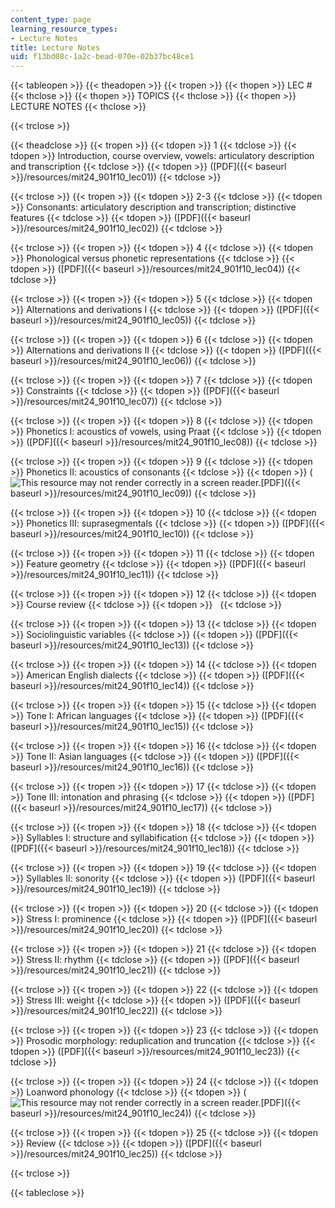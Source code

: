 ```yaml
---
content_type: page
learning_resource_types:
- Lecture Notes
title: Lecture Notes
uid: f13bd08c-1a2c-bead-070e-02b37bc48ce1
---
```


{{< tableopen >}}
{{< theadopen >}}
{{< tropen >}}
{{< thopen >}}
LEC #
{{< thclose >}}
{{< thopen >}}
TOPICS
{{< thclose >}}
{{< thopen >}}
LECTURE NOTES
{{< thclose >}}

{{< trclose >}}

{{< theadclose >}}
{{< tropen >}}
{{< tdopen >}}
1
{{< tdclose >}}
{{< tdopen >}}
Introduction, course overview, vowels: articulatory description and transcription
{{< tdclose >}}
{{< tdopen >}}
([PDF]({{< baseurl >}}/resources/mit24_901f10_lec01))
{{< tdclose >}}

{{< trclose >}}
{{< tropen >}}
{{< tdopen >}}
2-3
{{< tdclose >}}
{{< tdopen >}}
Consonants: articulatory description and transcription; distinctive features
{{< tdclose >}}
{{< tdopen >}}
([PDF]({{< baseurl >}}/resources/mit24_901f10_lec02))
{{< tdclose >}}

{{< trclose >}}
{{< tropen >}}
{{< tdopen >}}
4
{{< tdclose >}}
{{< tdopen >}}
Phonological versus phonetic representations
{{< tdclose >}}
{{< tdopen >}}
([PDF]({{< baseurl >}}/resources/mit24_901f10_lec04))
{{< tdclose >}}

{{< trclose >}}
{{< tropen >}}
{{< tdopen >}}
5
{{< tdclose >}}
{{< tdopen >}}
Alternations and derivations I
{{< tdclose >}}
{{< tdopen >}}
([PDF]({{< baseurl >}}/resources/mit24_901f10_lec05))
{{< tdclose >}}

{{< trclose >}}
{{< tropen >}}
{{< tdopen >}}
6
{{< tdclose >}}
{{< tdopen >}}
Alternations and derivations II
{{< tdclose >}}
{{< tdopen >}}
([PDF]({{< baseurl >}}/resources/mit24_901f10_lec06))
{{< tdclose >}}

{{< trclose >}}
{{< tropen >}}
{{< tdopen >}}
7
{{< tdclose >}}
{{< tdopen >}}
Constraints
{{< tdclose >}}
{{< tdopen >}}
([PDF]({{< baseurl >}}/resources/mit24_901f10_lec07))
{{< tdclose >}}

{{< trclose >}}
{{< tropen >}}
{{< tdopen >}}
8
{{< tdclose >}}
{{< tdopen >}}
Phonetics I: acoustics of vowels, using Praat
{{< tdclose >}}
{{< tdopen >}}
([PDF]({{< baseurl >}}/resources/mit24_901f10_lec08))
{{< tdclose >}}

{{< trclose >}}
{{< tropen >}}
{{< tdopen >}}
9
{{< tdclose >}}
{{< tdopen >}}
Phonetics II: acoustics of consonants
{{< tdclose >}}
{{< tdopen >}}
(![This resource may not render correctly in a screen reader.](/images/inacessible.gif)[PDF]({{< baseurl >}}/resources/mit24_901f10_lec09))
{{< tdclose >}}

{{< trclose >}}
{{< tropen >}}
{{< tdopen >}}
10
{{< tdclose >}}
{{< tdopen >}}
Phonetics III: suprasegmentals
{{< tdclose >}}
{{< tdopen >}}
([PDF]({{< baseurl >}}/resources/mit24_901f10_lec10))
{{< tdclose >}}

{{< trclose >}}
{{< tropen >}}
{{< tdopen >}}
11
{{< tdclose >}}
{{< tdopen >}}
Feature geometry
{{< tdclose >}}
{{< tdopen >}}
([PDF]({{< baseurl >}}/resources/mit24_901f10_lec11))
{{< tdclose >}}

{{< trclose >}}
{{< tropen >}}
{{< tdopen >}}
12
{{< tdclose >}}
{{< tdopen >}}
Course review
{{< tdclose >}}
{{< tdopen >}}
 
{{< tdclose >}}

{{< trclose >}}
{{< tropen >}}
{{< tdopen >}}
13
{{< tdclose >}}
{{< tdopen >}}
Sociolinguistic variables
{{< tdclose >}}
{{< tdopen >}}
([PDF]({{< baseurl >}}/resources/mit24_901f10_lec13))
{{< tdclose >}}

{{< trclose >}}
{{< tropen >}}
{{< tdopen >}}
14
{{< tdclose >}}
{{< tdopen >}}
American English dialects
{{< tdclose >}}
{{< tdopen >}}
([PDF]({{< baseurl >}}/resources/mit24_901f10_lec14))
{{< tdclose >}}

{{< trclose >}}
{{< tropen >}}
{{< tdopen >}}
15
{{< tdclose >}}
{{< tdopen >}}
Tone I: African languages
{{< tdclose >}}
{{< tdopen >}}
([PDF]({{< baseurl >}}/resources/mit24_901f10_lec15))
{{< tdclose >}}

{{< trclose >}}
{{< tropen >}}
{{< tdopen >}}
16
{{< tdclose >}}
{{< tdopen >}}
Tone II: Asian languages
{{< tdclose >}}
{{< tdopen >}}
([PDF]({{< baseurl >}}/resources/mit24_901f10_lec16))
{{< tdclose >}}

{{< trclose >}}
{{< tropen >}}
{{< tdopen >}}
17
{{< tdclose >}}
{{< tdopen >}}
Tone III: intonation and phrasing
{{< tdclose >}}
{{< tdopen >}}
([PDF]({{< baseurl >}}/resources/mit24_901f10_lec17))
{{< tdclose >}}

{{< trclose >}}
{{< tropen >}}
{{< tdopen >}}
18
{{< tdclose >}}
{{< tdopen >}}
Syllables I: structure and syllabification
{{< tdclose >}}
{{< tdopen >}}
([PDF]({{< baseurl >}}/resources/mit24_901f10_lec18))
{{< tdclose >}}

{{< trclose >}}
{{< tropen >}}
{{< tdopen >}}
19
{{< tdclose >}}
{{< tdopen >}}
Syllables II: sonority
{{< tdclose >}}
{{< tdopen >}}
([PDF]({{< baseurl >}}/resources/mit24_901f10_lec19))
{{< tdclose >}}

{{< trclose >}}
{{< tropen >}}
{{< tdopen >}}
20
{{< tdclose >}}
{{< tdopen >}}
Stress I: prominence
{{< tdclose >}}
{{< tdopen >}}
([PDF]({{< baseurl >}}/resources/mit24_901f10_lec20))
{{< tdclose >}}

{{< trclose >}}
{{< tropen >}}
{{< tdopen >}}
21
{{< tdclose >}}
{{< tdopen >}}
Stress II: rhythm
{{< tdclose >}}
{{< tdopen >}}
([PDF]({{< baseurl >}}/resources/mit24_901f10_lec21))
{{< tdclose >}}

{{< trclose >}}
{{< tropen >}}
{{< tdopen >}}
22
{{< tdclose >}}
{{< tdopen >}}
Stress III: weight
{{< tdclose >}}
{{< tdopen >}}
([PDF]({{< baseurl >}}/resources/mit24_901f10_lec22))
{{< tdclose >}}

{{< trclose >}}
{{< tropen >}}
{{< tdopen >}}
23
{{< tdclose >}}
{{< tdopen >}}
Prosodic morphology: reduplication and truncation
{{< tdclose >}}
{{< tdopen >}}
([PDF]({{< baseurl >}}/resources/mit24_901f10_lec23))
{{< tdclose >}}

{{< trclose >}}
{{< tropen >}}
{{< tdopen >}}
24
{{< tdclose >}}
{{< tdopen >}}
Loanword phonology
{{< tdclose >}}
{{< tdopen >}}
(![This resource may not render correctly in a screen reader.](/images/inacessible.gif)[PDF]({{< baseurl >}}/resources/mit24_901f10_lec24))
{{< tdclose >}}

{{< trclose >}}
{{< tropen >}}
{{< tdopen >}}
25
{{< tdclose >}}
{{< tdopen >}}
Review
{{< tdclose >}}
{{< tdopen >}}
([PDF]({{< baseurl >}}/resources/mit24_901f10_lec25))
{{< tdclose >}}

{{< trclose >}}

{{< tableclose >}}